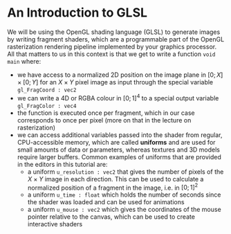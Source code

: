 
# An Introduction to GLSL

We will be using the OpenGL shading language (GLSL) to generate images by writing fragment shaders, which are a programmable part of the OpenGL rasterization rendering pipeline implemented by your graphics processor. All that matters to us in this context is that we get to write a function `void main` where:
-  we have access to a normalized 2D position on the image plane in $[0;X]\times [0; Y]$ for an $X\times Y$ pixel image as input through the special variable `gl_FragCoord : vec2`
- we can write a 4D or RGBA colour in $[0;1]^4$ to a special output variable `gl_FragColor : vec4` 
- the function is executed once per fragment, which in our case corresponds to once per pixel (more on that in the lecture on rasterization)
- we can access additional variables passed into the shader from regular, CPU-accessible memory, which are called **uniforms** and are used for small amounts of data or parameters, whereas textures and 3D models require larger buffers. Common examples of uniforms that are provided in the editors in this tutorial are:
    - a uniform `u_resolution : vec2` that gives the number of pixels of the $X\times Y$ image in each direction. This can be used to calculate a normalized position of a fragment in the image, i.e. in $[0;1]^2$
    - a uniform `u_time : float` which holds the number of seconds since the shader was loaded and can be used for animations
    - a uniform `u_mouse : vec2` which gives the coordinates of the mouse pointer relative to the canvas, which can be used to create interactive shaders
